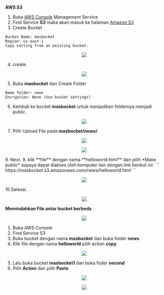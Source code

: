 **AWS S3**

1. Buka [AWS Console]() Management Service
2. Find Service **S3** maka akan masuk ke halaman [Amazon S3]()
3. Create Bucket
```
Bucket Name: masbocket
Region: us-east-1
Copy setting from an existing bucket:
```
<p align="center">
<img src="https://github.com/azispc/AWS/blob/master/result/s3_1.png">
</p>

4. create.

<p align="center">
<img src="https://github.com/azispc/AWS/blob/master/result/s3_2.png">
</p>

5. Buka **masbocket** dan Create Folder
```
Name folder: news
Encryption: None (Use bucket settings)
```
6. Kembali ke bocket **masbocket** untuk menjadikan foldernya menjadi public.

<p align="center">
<img src="https://github.com/azispc/AWS/blob/master/result/s3_5.png">
</p>

7. Pilih Upload File pada **masbocket/news/**
<p align="center">
<img src="https://github.com/azispc/AWS/blob/master/result/s3_3.png">
</p>

<p align="center">
<img src="https://github.com/azispc/AWS/blob/master/result/s3_4.png">
</p>
8. Next.
9. klik **file** dengan nama **helloworld.html** dan pilih *Make public* supaya dapat diakses oleh komputer lain dengan link berikut ini:
```
https://masbocket.s3.amazonaws.com/news/helloworld.html
```
<p align="center">
<img src="https://github.com/azispc/AWS/blob/master/result/hello_1.png">
</p>

10.Selesai.
<p align="center">
<img src="https://github.com/azispc/AWS/blob/master/result/hello_2.png">
</p>



**Memindahkan File antar bucket berbeda**

<p align="center">
<img src="https://github.com/azispc/AWS/blob/master/result/hello_6.png">
</p>

1. Buka AWS Console
2. Find Service S3
3. Buka bucket dengan nama **masbocket** dan buka folder **news**
4. Klik file dengan nama **helloworld** pilih action **copy**

<p align="center">
<img src="https://github.com/azispc/AWS/blob/master/result/hello_3.png">
</p>

5. Lalu buka bucket **masbocket1** dan buka foder **second**
6. Pilih **Action** dan pilih **Paste**

<p align="center">
<img src="https://github.com/azispc/AWS/blob/master/result/hello_4.png">
</p>

<p align="center">
<img src="https://github.com/azispc/AWS/blob/master/result/hello_5.png">
</p>
